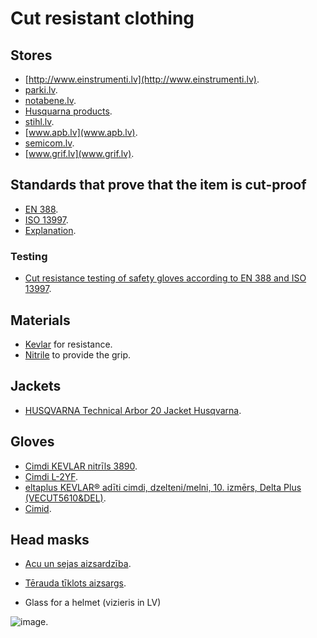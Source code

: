 # Cut resistant clothing

## Stores

* [http://www.einstrumenti.lv](http://www.einstrumenti.lv).
* [parki.lv](http://www.parki.lv/mezs/aizsargapgerbs).
* [notabene.lv](notabene.lv).
* [Husquarna products](https://www.worldofpower.co.uk/husqvarna-technical-arbor-20-jacket.html).
* [stihl.lv](stihl.lv).
* [www.apb.lv](www.apb.lv).
* [semicom.lv](semicom.lv).
* [www.grif.lv](www.grif.lv).

## Standards that prove that the item is cut-proof

* [EN 388](http://www.guide.eu/en/info/EN/en388.html).
* [ISO 13997](https://www.iso.org/standard/22960.html).
* [Explanation](http://www.hards.lv/lv/standarti/atbilstibas-prasibas/darba-cimdi).

### Testing

* [Cut resistance testing of safety gloves according to EN 388 and ISO 13997](https://www.youtube.com/watch?v=5nfttjvu-ls).

## Materials

* [Kevlar](https://en.wikipedia.org/wiki/Kevlar) for resistance.
* [Nitrile](https://en.wikipedia.org/wiki/Nitrile) to provide the grip.

## Jackets

* [HUSQVARNA Technical Arbor 20 Jacket
Husqvarna](https://www.worldofpower.co.uk/husqvarna-technical-arbor-20-jacket.html).

## Gloves

* [Cimdi KEVLAR nitrīls 3890](http://www.grif.lv/shop/productinfo/0710-034).
* [Cimdi L-2YF](http://www.notabene.lv/pirstines-l-2yf).
* [eltaplus KEVLAR® adīti cimdi, dzelteni/melni, 10. izmērs, Delta Plus (VECUT5610&DEL)](http://www.semicom.lv/Instrumenti_Ra%C5%BE_iek%C4%81rtas/Darba_ap%C4%A3%C4%93rbs_un_darba_apavi/Cimdi/Deltaplus_KEVLAR_ad%C4%ABti_cimdi_dzelteni_melni_10_izm%C4%93rs_Delta_Plus_VECUT5610_amp_amp_DEL__2614654_2687.html).
* [Cimid](http://www.einstrumenti.lv/lat/darba-drosibai/aizsargcimdi/mehaniski-izturigi-cimdi/).

## Head masks 

* [Acu un sejas aizsardzība](http://www.einstrumenti.lv/lat/darba-drosibai/acu-un-sejas-aizsardziba/).
* [Tērauda tīklots aizsargs](https://www.apb.lv/specapgerbs/acu-un-sejas-aizsarglidzekli/terauda-tiklots-aizsargs?p=35041).

* Glass for a helmet (vizieris in LV)

![image](https://media.stokker.com/prod/o/273/94487273.jpg).
